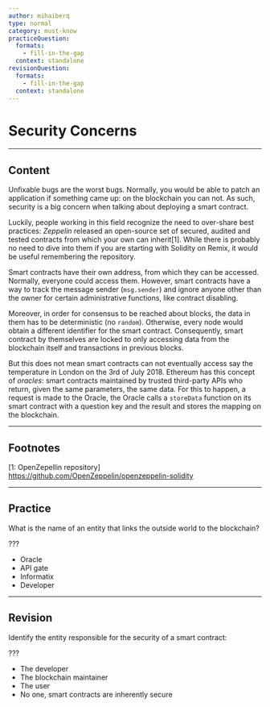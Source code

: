 ```yaml
---
author: mihaiberq
type: normal
category: must-know
practiceQuestion:
  formats:
    - fill-in-the-gap
  context: standalone
revisionQuestion:
  formats:
    - fill-in-the-gap
  context: standalone
---
```


# Security Concerns


---

## Content

Unfixable bugs are the worst bugs. Normally, you would be able to patch an application if something came up: on the blockchain you can not. As such, security is a big concern when talking about deploying a smart contract.

Luckily, people working in this field recognize the need to over-share best practices: *Zeppelin* released an open-source set of secured, audited and tested contracts from which your own can inherit[1]. While there is probably no need to dive into them if you are starting with Solidity on Remix, it would be useful remembering the repository.

Smart contracts have their own address, from which they can be accessed. Normally, everyone could access them. However, smart contracts have a way to track the message sender (`msg.sender`) and ignore anyone other than the owner for certain administrative functions, like contract disabling.

Moreover, in order for consensus to be reached about blocks, the data in them has to be deterministic (no `random`). Otherwise, every node would obtain a different identifier for the smart contract. Consequently, smart contract by themselves are locked to only accessing data from the blockchain itself and transactions in previous blocks.

But this does not mean smart contracts can not eventually access say the temperature in London on the 3rd of July 2018. Ethereum has this concept of *oracles*: smart contracts maintained by trusted third-party APIs who return, given the same parameters, the same data. For this to happen, a request is made to the Oracle, the Oracle calls a `storeData` function on its smart contract with a question key and the result and stores the mapping on the blockchain.


---

## Footnotes

[1: OpenZepellin repository]
<https://github.com/OpenZeppelin/openzeppelin-solidity>


---

## Practice

What is the name of an entity that links the outside world to the blockchain?

???

- Oracle
- API gate
- Informatix
- Developer


---

## Revision

Identify the entity responsible for the security of a smart contract:

???

- The developer
- The blockchain maintainer
- The user
- No one, smart contracts are inherently secure
